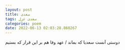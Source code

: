 ```yaml
---
layout: post
title: سعدی
tags: سعدی غزل
categories: poem
date: 2022-06-13 02:03:28.860267
---
```


دوستی آنست سعدیا که بماند / عهد وفا هم بر این قرار که بستیم